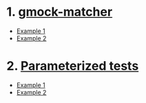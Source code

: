 # 1. [gmock-matcher](https://github.com/google/googletest/blob/master/googlemock/docs/cheat_sheet.md#defining-matchers)
  * [Example 1](https://stackoverflow.com/questions/55547923/google-mocktesting-a-certain-property-of-an-object)
  * [Example 2](https://stackoverflow.com/questions/23938233/gmock-matching-structures)
# 2. [Parameterized tests]()
  * [Example 1](https://www.sandordargo.com/blog/2019/04/24/parameterized-testing-with-gtest)
  * [Example 2](https://stackoverflow.com/questions/8971572/how-to-test-multi-parameter-formula)
  
